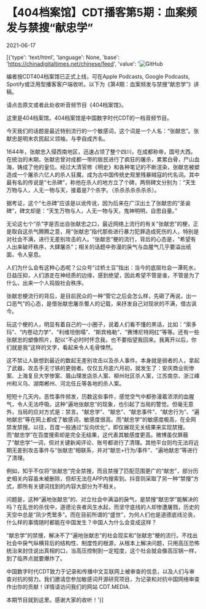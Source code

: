# 【404档案馆】CDT播客第5期：血案频发与禁搜“献忠学”

2021-06-17

[{'type': 'text/html', 'language': None, 'base': 'https://chinadigitaltimes.net/chinese/feed', 'value': '![GitHub](https://chinadigitaltimes.net/chinese/files/2021/06/海报2-1024x1024.jpg)



编者按CDT404档案馆已正式上线，可在Apple Podcasts, Google Podcasts, Spotify或泛用型播客客户端收听。以下为《第4期：血案频发与禁搜“献忠学”》讲稿。

请点击原文或者此处收听音频节目《404档案馆》。



这里是404档案馆。404档案馆是中国数字时代CDT的一档音频节目。

今天我们的话题是最近特别流行的一个敏感词，这个词是一个人名：“张献忠”。张献忠是明末农民起义领袖，与李自成齐名。

1644年，张献忠入侵西南地区，迅速占领了整个四川，在成都称帝，国号大西。在统治的末期，张献忠曾对成都一带的居民进行了疯狂的屠杀，累累白骨，尸山血海，铸成了他的皇位。经过大清官修《明史》和各种笔记的不断渲染，张献忠被塑造成一个屠杀六亿人的杀人狂魔，成为古中国传统史观里残暴贼寇的代名词。其中最有名的传说是“七杀碑”，称他在杀人的地方立了个碑，两侧碑文分别为：“天生万物与人，人无一物与天，接着是7个杀字。（杀杀杀杀杀杀杀）。

据考证，这个“七杀碑”应该是以讹传讹，因为后来在广汉出土了张献忠的“圣谕碑”，碑文却是：“天生万物与人，人无一物与天，鬼神明明，自思自量。”

无论这七个“杀”字是否出自张献忠之口，最近网络上流行的有关“张献忠”的梗，正是取自这杀气腾腾之意，用“张献忠”指代那些进行暴力犯罪造成死伤的人，特别是对社会不满，进行无差别攻击的人。“张献忠”梗的流行，背后的心态是，“希望有人出来破坏秩序，大肆屠杀”；相关的话题中弥漫的戾气与血腥气几乎要溢出纸面，令人窒息。

人们为什么会有这种心态呢？公众号“过桥土豆”指出：当今的底层社会一潭死水，日益压抑，人们游走在神经质的边缘，感到绝望，因此希望不管是谁，不管是为了什么，出来一个人捣毁社会秩序。

张献忠梗流行的背后，是目前民众的一种“管它之后会怎么样，先砸了再说，出一口恶气”的心态，是借张献忠屠杀蜀人的记载，来抒发自己对现状的不满，借古讽今。

玩这个梗的人，明显有着自己的一小圈子，说着人们看不懂的黑话，比如：“索多玛”、“内卷动力学”、“利维坦倒塌”、“斯宾格勒”、“赛博尼特网红”等等。还有一些张献忠的塑像照片，配以“不必时时怀念我，也不要指望我回来。我离开以后，你们就是我”这样的文字，看起来令人毛骨悚然。

这不禁让人联想到最近的数起无差别攻击以及杀人事件。本身就是弱者的人，拿起了武器，攻击手无寸铁的更弱者。仅仅五月底六月初，就发生了：安庆商业街惨案、上海复旦大学惨案、眉山理发店杀人案、柳州社区杀人案，江苏南京、浙江嵊州和义乌、湖南郴州、河北任丘等各地的杀人案。

短短十几天内，恶性事件频发，历数这些事件，感觉空气中都弥漫着浓浓的血腥气，令人无法呼吸。这种“遍地张献忠”的现象，也引起了当局的警觉。但毫无意外，当局的应对方式是：禁言。“献忠学”、“献忠”、“献忠事件”、“献忠行为”、“遍地献忠”等在网上都成了敏感词，敏感度很高。而“献忠学”的敏感度极高，在全网禁发禁搜。以往，百度一般通过“反向优化”，即仅展现无关结果来实现禁搜。而“献忠学”在百度搜索却是完全无结果，这代表其敏感度更高。微博虽仅屏蔽了“献忠学”一词，但对关键新闻评论、账号都进行了清理。其他平台则均无法将近期无差别攻击事件与“张献忠”相联系，并对“献忠+行为/事件”、“遍地献忠”等进行了清理。

例如，知乎不仅将“张献忠”完全禁搜，而且禁搜了匹配范围更广的“献忠”，部分历史相关内容虽未被删除，但却无法在APP内搜索到。抖音则采取了另一种“禁搜”方式，即所有关键词找到的内容大部分为不相关。

问题是，这种“遍地张献忠”的、对立社会中满溢的戾气，是禁搜“献忠学”能解决的吗？在乱世的杀伐中，道德沦丧者风生水起，而坚守底线的人却惨遭屠戮，历史的天空中总是“凤少秃鹫多”。而在目前所谓的“盛世”，为何人们也是道德底线沦丧，什么样的事情随时都能在中国发生？中国人为什么会变成这样？

“献忠学”的禁搜，解决不了“遍地张献忠”的社会现实和“张献忠”梗的流行。不找出社会中戾气纵横背后的结构性、制度性的根源，从根本上解决问题，只用高压恐怖统治来封住说出真相的口，当高压控制到一定程度，这个社会就会像高压锅一样，到了临界点就要爆炸了。

中国数字时代CDT致力于记录和传播中文互联网上被审查的信息，以及人们与审查对抗的努力。我们邀请您参加敏感词开源研究项目，为记录和对抗中国网络审查作出你的贡献！详情请访问我们的网站 CDT.MEDIA.

本期节目就到这里。感谢大家的收听！'}]